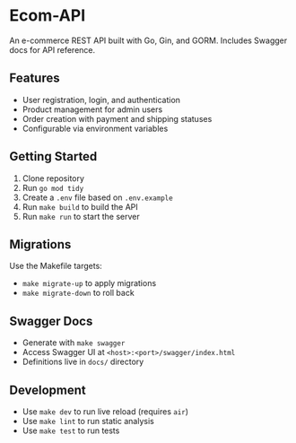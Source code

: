 # Ecom-API

An e-commerce REST API built with Go, Gin, and GORM. Includes Swagger docs for API reference.

## Features

- User registration, login, and authentication
- Product management for admin users
- Order creation with payment and shipping statuses
- Configurable via environment variables

## Getting Started

1. Clone repository
2. Run `go mod tidy`
3. Create a `.env` file based on `.env.example`
4. Run `make build` to build the API
5. Run `make run` to start the server

## Migrations

Use the Makefile targets:

- `make migrate-up` to apply migrations
- `make migrate-down` to roll back

## Swagger Docs

- Generate with `make swagger`
- Access Swagger UI at `<host>:<port>/swagger/index.html`
- Definitions live in `docs/` directory

## Development

- Use `make dev` to run live reload (requires `air`)
- Use `make lint` to run static analysis
- Use `make test` to run tests
